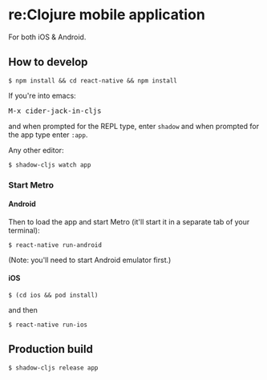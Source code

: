 # re:Clojure mobile application

For both iOS & Android.

## How to develop

```
$ npm install && cd react-native && npm install
```

If you're into emacs:

<kbd>M-x cider-jack-in-cljs</kbd>

and when prompted for the REPL type, enter `shadow` and when prompted
for the app type enter `:app`.


Any other editor:

```
$ shadow-cljs watch app
```

### Start Metro


#### Android

Then to load the app and start Metro (it'll start it in a separate tab
of your terminal):

```
$ react-native run-android
```
(Note: you'll need to start Android emulator first.)


#### iOS

```
$ (cd ios && pod install)
```

and then

```
$ react-native run-ios
```

## Production build

```
$ shadow-cljs release app
```
